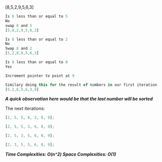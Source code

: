 [8,5,2,9,5,6,3]

```javascript
Is 8 less than or equal to 5
No
swap 8 and 5
[5,8,2,9,5,6,3]

```

```javascript
Is 8 less than or equal to 2
No
Swap 8 and 2
[5,2,8,9,5,6,3]

```

```javascript
Is 8 less than or equal to 0
Yes

Increment pointer to point at 9

```

```javascript
Similary doing this for the result of numbers in our first iteration
[5,2,8,5,6,3,9]

```

**_A quick observation here would be that the last number will be sorted_**

The next iterations:

```javascript
[2, 5, 5, 6, 3, 8, 9];

[2, 5, 5, 3, 6, 8, 9];

[2, 5, 3, 5, 6, 8, 9];

[2, 3, 5, 5, 6, 8, 9];
```

**_Time Complexities: O(n^2)_**
***Space Complexities: O(1)***
